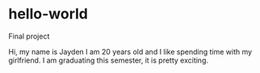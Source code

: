 # hello-world
Final project


Hi, my name is Jayden I am 20 years old and I like spending time with my girlfriend.
I am graduating this semester, it is pretty exciting.
